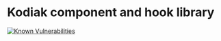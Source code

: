 # Kodiak component and hook library

[![Known Vulnerabilities](https://snyk.io/test/github/skyverge/kodiak/badge.svg)](https://snyk.io/test/github/skyverge/kodiak)
